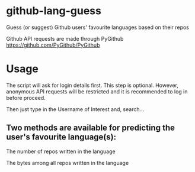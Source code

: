 # github-lang-guess
Guess (or suggest) Github users' favourite languages based on their repos

Github API requests are made through PyGithub https://github.com/PyGithub/PyGithub

# Usage
The script will ask for login details first. This step is optional. However, anonymous API requests will be restricted and it is recommended to log in before proceed.

Then just type in the Username of Interest and, search...

## Two methods are available for predicting the user's favourite language(s):
The number of repos written in the language

The bytes among all repos written in the language
